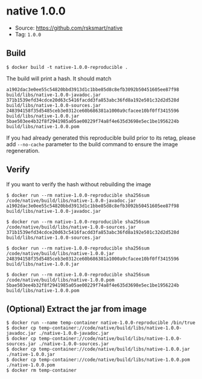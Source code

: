 # native 1.0.0

* Source: https://github.com/rsksmart/native
* Tag: `1.0.0`

## Build

```
$ docker build -t native-1.0.0-reproducible .
```

The build will print a hash. It should match
```
a1902dac3e0ee55c54820bbd3913d1c1bbe85d8c8efb3092b50451605ee87f98  build/libs/native-1.0.0-javadoc.jar
371b1539efd34cdce20d63c5416facdd3fa853abc36fd8a192e501c32d2d528d  build/libs/native-1.0.0-sources.jar
248394158f35d5485ceb3e0312ce60b686381a1000a9cfacee10bf0ff3415596  build/libs/native-1.0.0.jar
5bae503ee4b32f8f2941985a05ae00229f74a8f4e635d3698e5ec1be1956224b  build/libs/native-1.0.0.pom
```

If you had already generated this reproducible build prior to its retag, please add `--no-cache` parameter to the build command to ensure the image regeneration. 


## Verify

If you want to verify the hash without rebuilding the image
```
$ docker run --rm native-1.0.0-reproducible sha256sum /code/native/build/libs/native-1.0.0-javadoc.jar
a1902dac3e0ee55c54820bbd3913d1c1bbe85d8c8efb3092b50451605ee87f98  build/libs/native-1.0.0-javadoc.jar

$ docker run --rm native-1.0.0-reproducible sha256sum /code/native/build/libs/native-1.0.0-sources.jar
371b1539efd34cdce20d63c5416facdd3fa853abc36fd8a192e501c32d2d528d  build/libs/native-1.0.0-sources.jar

$ docker run --rm native-1.0.0-reproducible sha256sum /code/native/build/libs/native-1.0.0.jar
248394158f35d5485ceb3e0312ce60b686381a1000a9cfacee10bf0ff3415596  build/libs/native-1.0.0.jar

$ docker run --rm native-1.0.0-reproducible sha256sum /code/native/build/libs/native-1.0.0.pom
5bae503ee4b32f8f2941985a05ae00229f74a8f4e635d3698e5ec1be1956224b  build/libs/native-1.0.0.pom
```

## (Optional) Extract the jar from image

```
$ docker run --name temp-container native-1.0.0-reproducible /bin/true
$ docker cp temp-container://code/native/build/libs/native-1.0.0-javadoc.jar ./native-1.0.0-javadoc.jar
$ docker cp temp-container://code/native/build/libs/native-1.0.0-sources.jar ./native-1.0.0-sources.jar
$ docker cp temp-container://code/native/build/libs/native-1.0.0.jar ./native-1.0.0.jar
$ docker cp temp-container://code/native/build/libs/native-1.0.0.pom ./native-1.0.0.pom
$ docker rm temp-container
```
